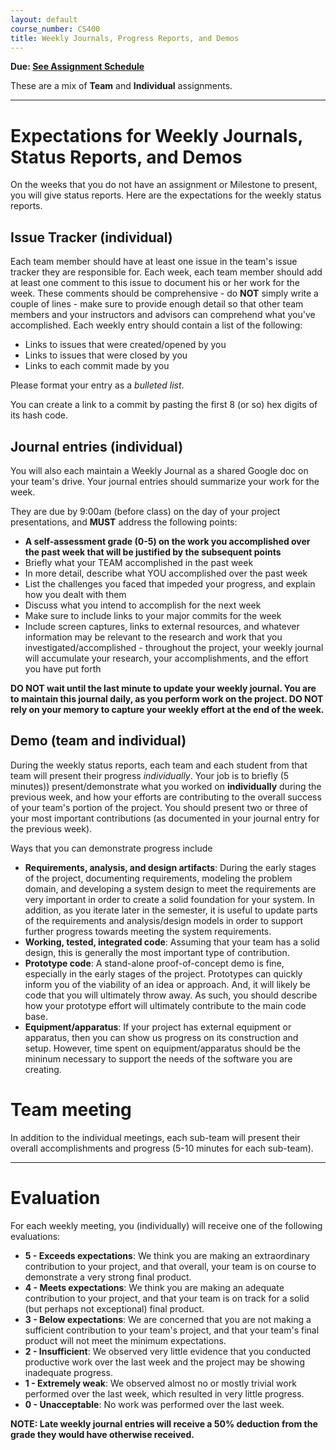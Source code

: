 ```yaml
---
layout: default
course_number: CS400
title: Weekly Journals, Progress Reports, and Demos
---
```


**Due: [See Assignment Schedule](../schedule.html)**

These are a mix of **Team** and **Individual** assignments.

--- --- --- --- --- --- --- --- --- --- --- --- --- --- --- --- --- --- --- --- --- --- --- ---


# Expectations for Weekly Journals, Status Reports, and Demos

On the weeks that you do not have an assignment or Milestone to present, you will give status reports.  Here are the expectations for the weekly status reports.  


## Issue Tracker (individual)

Each team member should have at least one issue in the team's issue tracker they are responsible for.  Each week, each team member should add at least one comment to this issue to document his or her work for the week.  These comments should be comprehensive - do **NOT** simply write a couple of lines - make sure to provide enough detail so that other team members and your instructors and advisors can comprehend what you've accomplished.  Each weekly entry should contain a list of the following:

* Links to issues that were created/opened by you 
* Links to issues that were closed by you
* Links to each commit made by you

Please format your entry as a *bulleted list*.

You can create a link to a commit by pasting the first 8 (or so) hex digits of its hash code.

## Journal entries (individual)

You will also each maintain a Weekly Journal as a shared Google doc on your team's drive.  Your journal entries should summarize your work for the week.

They are due by 9:00am (before class) on the day of your project presentations, and **MUST** address the following points:

* **A self-assessment grade (0-5) on the work you accomplished over the past week that will be justified by the subsequent points**
* Briefly what your TEAM accomplished in the past week
* In more detail, describe what YOU accomplished over the past week
* List the challenges you faced that impeded your progress, and explain how you dealt with them
* Discuss what you intend to accomplish for the next week
* Make sure to include links to your major commits for the week
* Include screen captures, links to external resources, and whatever information may be relevant to the research and work that you investigated/accomplished - throughout the project, your weekly journal will accumulate your research, your accomplishments, and the effort you have put forth

**DO NOT wait until the last minute to update your weekly journal.  You are to maintain this journal daily, as you perform work on the project.  DO NOT rely on your memory to capture your weekly effort at the end of the week.**

## Demo (team and individual)

During the weekly status reports, each team and each student from that team will present their progress *individually*.  Your job is to briefly (5 minutes)) present/demonstrate what you worked on **individually** during the previous week, and how your efforts are contributing to the overall success of your team's portion of the project.  You should present two or three of your most important contributions (as documented in your journal entry for the previous week).

Ways that you can demonstrate progress include

* **Requirements, analysis, and design artifacts**: During the early stages of the project, documenting requirements, modeling the problem domain, and developing a system design to meet the requirements are very important in order to create a solid foundation for your system.  In addition, as you iterate later in the semester, it is useful to update parts of the requirements and analysis/design models in order to support further progress towards meeting the system requirements.
* **Working, tested, integrated code**: Assuming that your team has a solid design, this is generally the most important type of contribution.
* **Prototype code**: A stand-alone proof-of-concept demo is fine, especially in the early stages of the project.  Prototypes can quickly inform you of the viability of an idea or approach.  And, it will likely be code that you will ultimately throw away.  As such, you should describe how your prototype effort will ultimately contribute to the main code base.
* **Equipment/apparatus**: If your project has external equipment or apparatus, then you can show us progress on its construction and setup.  However, time spent on equipment/apparatus should be the mininum necessary to support the needs of the software you are creating.

# Team meeting

In addition to the individual meetings, each sub-team will present their overall accomplishments and progress (5-10 minutes for each sub-team).

--- --- --- --- --- --- --- --- --- --- --- --- --- --- --- --- --- --- --- --- --- --- --- ---



# Evaluation

For each weekly meeting, you (individually) will receive one of the following evaluations:

* **5 - Exceeds expectations**: We think you are making an extraordinary contribution to your project, and that overall, your team is on course to demonstrate a very strong final product.
* **4 - Meets expectations**: We think you are making an adequate contribution to your project, and that your team is on track for a solid (but perhaps not exceptional) final product.
* **3 - Below expectations**: We are concerned that you are not making a sufficient contribution to your team's project, and that your team's final product will not meet the minimum expectations.
* **2 - Insufficient**: We observed very little evidence that you conducted productive work over the last week and the project may be showing inadequate progress.
* **1 - Extremely weak**: We observed almost no or mostly trivial work performed over the last week, which resulted in very little progress. 
* **0 - Unacceptable**: No work was performed over the last week.

**NOTE: Late weekly journal entries will receive a 50% deduction from the grade they would have otherwise received.**